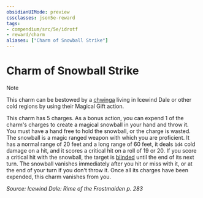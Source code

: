 ```yaml
---
obsidianUIMode: preview
cssclasses: json5e-reward
tags:
- compendium/src/5e/idrotf
- reward/charm
aliases: ["Charm of Snowball Strike"]
---
```

# Charm of Snowball Strike

> [!note]
> This charm can be bestowed by a [chwinga](Mechanics/bestiary/elemental/chwinga-toa.md) living in Icewind Dale or other cold regions by using their Magical Gift action.

This charm has 5 charges. As a bonus action, you can expend 1 of the charm's charges to create a magical snowball in your hand and throw it. You must have a hand free to hold the snowball, or the charge is wasted. The snowball is a magic ranged weapon with which you are proficient. It has a normal range of 20 feet and a long range of 60 feet, it deals `1d4` cold damage on a hit, and it scores a critical hit on a roll of 19 or 20. If you score a critical hit with the snowball, the target is [blinded](Mechanics/Rules/conditions.md#Blinded) until the end of its next turn. The snowball vanishes immediately after you hit or miss with it, or at the end of your turn if you don't throw it. Once all its charges have been expended, this charm vanishes from you.

*Source: Icewind Dale: Rime of the Frostmaiden p. 283*